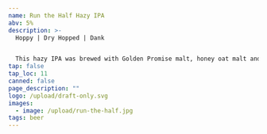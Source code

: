 ```yaml
---
name: Run the Half Hazy IPA
abv: 5%
description: >-
  Hoppy | Dry Hopped | Dank


  This hazy IPA was brewed with Golden Promise malt, honey oat malt and wheat malt and is hopped with Nelson Sauvin. The result is a hoppy beer that has notes of citrus fruit, white wine and oak. Very drinkable.
tap: false
tap_loc: 11
canned: false
page_description: ""
logo: /upload/draft-only.svg
images:
  - image: /upload/run-the-half.jpg
tags: beer
---
```

